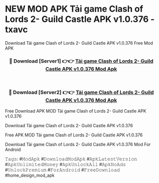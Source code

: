 # NEW MOD APK Tải game Clash of Lords 2- Guild Castle APK v1.0.376 - txavc
Download Tải game Clash of Lords 2- Guild Castle APK v1.0.376 Free Mod APK

<div align="center">
<h3>🔴 Download [Server1] 👉👉 <a href="https://apk-comot.site?title=Tải_game_Clash_of_Lords_2-_Guild_Castle_APK_v1.0.376">Tải game Clash of Lords 2- Guild Castle APK v1.0.376 Mod Apk</a></h3><br>

<h3>🔴 Download [Server2] 👉👉 <a href="https://apk-comot.site?title=Tải_game_Clash_of_Lords_2-_Guild_Castle_APK_v1.0.376">Tải game Clash of Lords 2- Guild Castle APK v1.0.376 Mod Apk</a></h3>
</div>


Free Download APK MOD Tải game Clash of Lords 2- Guild Castle APK v1.0.376

Download Tải game Clash of Lords 2- Guild Castle APK v1.0.376 

Free APK MOD Tải game Clash of Lords 2- Guild Castle APK v1.0.376 

Download Tải game Clash of Lords 2- Guild Castle APK v1.0.376 Mod For Android

𝚃𝚊𝚐𝚜: #𝙼𝚘𝚍𝙰𝚙𝚔 #𝙳𝚘𝚠𝚗𝚕𝚘𝚊𝚍𝙼𝚘𝚍𝙰𝚙𝚔 #𝙰𝚙𝚔𝙻𝚊𝚝𝚎𝚜𝚝𝚅𝚎𝚛𝚜𝚒𝚘𝚗 #𝙰𝚙𝚔𝚄𝚗𝚕𝚒𝚖𝚒𝚝𝚎𝚍𝙼𝚘𝚗𝚎𝚢 #𝙰𝚙𝚔𝚄𝚗𝚕𝚘𝚌𝚔𝙰𝚕𝚕 #𝙰𝚙𝚔𝙽𝚘𝙰𝚍𝚜 #𝚄𝚗𝚕𝚘𝚌𝚔𝙿𝚛𝚎𝚖𝚒𝚞𝚖 #𝙵𝚘𝚛𝙰𝚗𝚍𝚛𝚘𝚒𝚍 #𝙵𝚛𝚎𝚎𝙳𝚘𝚠𝚗𝚕𝚘𝚊𝚍 #home_design_mod_apk